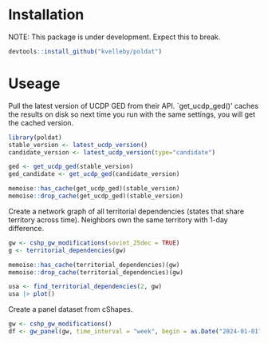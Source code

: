 # Installation

NOTE: This package is under development. Expect this to break.

```R
devtools::install_github("kvelleby/poldat")
```

# Useage

Pull the latest version of UCDP GED from their API. `get_ucdp_ged()' caches the results on disk so next time you run with  the same settings, you will get the cached version.
```R
library(poldat)
stable_version <- latest_ucdp_version()
candidate_version <- latest_ucdp_version(type="candidate")

ged <- get_ucdp_ged(stable_version)
ged_candidate <- get_ucdp_ged(candidate_version)

memoise::has_cache(get_ucdp_ged)(stable_version)
memoise::drop_cache(get_ucdp_ged)(stable_version)
```

Create a network graph of all territorial dependencies (states that share territory across time). Neighbors own the same territory with 1-day difference.
```R
gw <- cshp_gw_modifications(soviet_25dec = TRUE)
g <- territorial_dependencies(gw)

memoise::has_cache(territorial_dependencies)(gw)
memoise::drop_cache(territorial_dependencies)(gw)

usa <- find_territorial_dependencies(2, gw)
usa |> plot()
```

Create a panel dataset from cShapes. 
```R
gw <- cshp_gw_modifications()
df <- gw_panel(gw, time_interval = "week", begin = as.Date("2024-01-01"), stop = Sys.Date())
```

